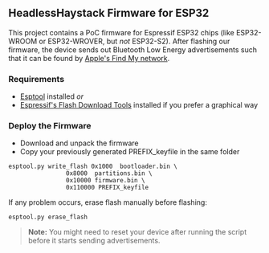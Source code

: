 ## HeadlessHaystack Firmware for ESP32

This project contains a PoC firmware for Espressif ESP32 chips (like ESP32-WROOM or ESP32-WROVER, but _not_ ESP32-S2).
After flashing our firmware, the device sends out Bluetooth Low Energy advertisements such that it can be found by [Apple's Find My network](https://developer.apple.com/find-my/).


### Requirements

- [Esptool](https://docs.espressif.com/projects/esptool/en/latest/esp32/installation.html) installed *or*
- [Espressif's Flash Download Tools](https://www.espressif.com/en/support/download/other-tools) installed if you prefer a graphical way

### Deploy the Firmware

- Download and unpack the firmware
- Copy your previously generated PREFIX_keyfile in the same folder 

```
esptool.py write_flash 0x1000  bootloader.bin \
                0x8000  partitions.bin \
                0x10000 firmware.bin \
                0x110000 PREFIX_keyfile
```

If any problem occurs, erase flash manually before flashing:
```
esptool.py erase_flash
```


> **Note:** You might need to reset your device after running the script before it starts sending advertisements.

